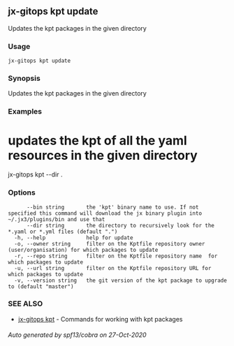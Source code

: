 ## jx-gitops kpt update

Updates the kpt packages in the given directory

### Usage

```
jx-gitops kpt update
```

### Synopsis

Updates the kpt packages in the given directory

### Examples

  # updates the kpt of all the yaml resources in the given directory
  jx-gitops kpt --dir .

### Options

```
      --bin string       the 'kpt' binary name to use. If not specified this command will download the jx binary plugin into ~/.jx3/plugins/bin and use that
      --dir string       the directory to recursively look for the *.yaml or *.yml files (default ".")
  -h, --help             help for update
  -o, --owner string     filter on the Kptfile repository owner (user/organisation) for which packages to update
  -r, --repo string      filter on the Kptfile repository name  for which packages to update
  -u, --url string       filter on the Kptfile repository URL for which packages to update
  -v, --version string   the git version of the kpt package to upgrade to (default "master")
```

### SEE ALSO

* [jx-gitops kpt](jx-gitops_kpt.md)	 - Commands for working with kpt packages

###### Auto generated by spf13/cobra on 27-Oct-2020
